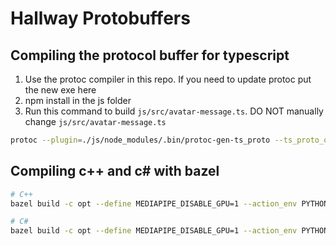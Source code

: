 # Hallway Protobuffers

## Compiling the protocol buffer for typescript

1. Use the protoc compiler in this repo. If you need to update protoc put the new exe here
2. npm install in the js folder
3. Run this command to build `js/src/avatar-message.ts`. DO NOT manually change `js/src/avatar-message.ts`

```bash
protoc --plugin=./js/node_modules/.bin/protoc-gen-ts_proto --ts_proto_out=./js/src ./avatar_message.proto --ts_proto_opt=esModuleInterop=true --ts_proto_opt=snakeToCamel=false
```

## Compiling c++ and c# with bazel

```bash
# C++
bazel build -c opt --define MEDIAPIPE_DISABLE_GPU=1 --action_env PYTHON_BIN_PATH=C://Python38//python.exe avatar_message_proto

# C#
bazel build -c opt --define MEDIAPIPE_DISABLE_GPU=1 --action_env PYTHON_BIN_PATH=C://Python38//python.exe avatar_message_csharp_proto

```